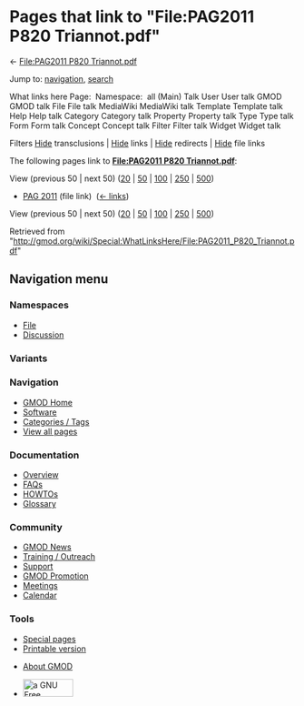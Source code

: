<div id="mw-page-base" class="noprint">

</div>

<div id="mw-head-base" class="noprint">

</div>

<div id="content" class="mw-body" role="main">

<span id="top"></span>

<div id="mw-js-message" style="display:none;">

</div>



# <span dir="auto">Pages that link to "File:PAG2011 P820 Triannot.pdf"</span>

<div id="bodyContent">

<div id="contentSub">

← [File:PAG2011 P820
Triannot.pdf](/wiki/File:PAG2011_P820_Triannot.pdf "File:PAG2011 P820 Triannot.pdf")

</div>

<div id="jump-to-nav" class="mw-jump">

Jump to: [navigation](#mw-navigation), [search](#p-search)

</div>

<div id="mw-content-text">

What links here Page:  Namespace:  all (Main) Talk User User talk GMOD
GMOD talk File File talk MediaWiki MediaWiki talk Template Template talk
Help Help talk Category Category talk Property Property talk Type Type
talk Form Form talk Concept Concept talk Filter Filter talk Widget
Widget talk

Filters
[Hide](/mediawiki/index.php?title=Special:WhatLinksHere/File:PAG2011_P820_Triannot.pdf&hidetrans=1 "Special:WhatLinksHere/File:PAG2011 P820 Triannot.pdf")
transclusions \|
[Hide](/mediawiki/index.php?title=Special:WhatLinksHere/File:PAG2011_P820_Triannot.pdf&hidelinks=1 "Special:WhatLinksHere/File:PAG2011 P820 Triannot.pdf")
links \|
[Hide](/mediawiki/index.php?title=Special:WhatLinksHere/File:PAG2011_P820_Triannot.pdf&hideredirs=1 "Special:WhatLinksHere/File:PAG2011 P820 Triannot.pdf")
redirects \|
[Hide](/mediawiki/index.php?title=Special:WhatLinksHere/File:PAG2011_P820_Triannot.pdf&hideimages=1 "Special:WhatLinksHere/File:PAG2011 P820 Triannot.pdf")
file links

The following pages link to **[File:PAG2011 P820
Triannot.pdf](/wiki/File:PAG2011_P820_Triannot.pdf "File:PAG2011 P820 Triannot.pdf")**:

View (previous 50 \| next 50)
([20](/mediawiki/index.php?title=Special:WhatLinksHere/File:PAG2011_P820_Triannot.pdf&limit=20 "Special:WhatLinksHere/File:PAG2011 P820 Triannot.pdf")
\|
[50](/mediawiki/index.php?title=Special:WhatLinksHere/File:PAG2011_P820_Triannot.pdf&limit=50 "Special:WhatLinksHere/File:PAG2011 P820 Triannot.pdf")
\|
[100](/mediawiki/index.php?title=Special:WhatLinksHere/File:PAG2011_P820_Triannot.pdf&limit=100 "Special:WhatLinksHere/File:PAG2011 P820 Triannot.pdf")
\|
[250](/mediawiki/index.php?title=Special:WhatLinksHere/File:PAG2011_P820_Triannot.pdf&limit=250 "Special:WhatLinksHere/File:PAG2011 P820 Triannot.pdf")
\|
[500](/mediawiki/index.php?title=Special:WhatLinksHere/File:PAG2011_P820_Triannot.pdf&limit=500 "Special:WhatLinksHere/File:PAG2011 P820 Triannot.pdf"))

- [PAG 2011](/wiki/PAG_2011 "PAG 2011") (file link) ‎
  <span class="mw-whatlinkshere-tools">([←
  links](/mediawiki/index.php?title=Special:WhatLinksHere&target=PAG+2011 "Special:WhatLinksHere"))</span>

View (previous 50 \| next 50)
([20](/mediawiki/index.php?title=Special:WhatLinksHere/File:PAG2011_P820_Triannot.pdf&limit=20 "Special:WhatLinksHere/File:PAG2011 P820 Triannot.pdf")
\|
[50](/mediawiki/index.php?title=Special:WhatLinksHere/File:PAG2011_P820_Triannot.pdf&limit=50 "Special:WhatLinksHere/File:PAG2011 P820 Triannot.pdf")
\|
[100](/mediawiki/index.php?title=Special:WhatLinksHere/File:PAG2011_P820_Triannot.pdf&limit=100 "Special:WhatLinksHere/File:PAG2011 P820 Triannot.pdf")
\|
[250](/mediawiki/index.php?title=Special:WhatLinksHere/File:PAG2011_P820_Triannot.pdf&limit=250 "Special:WhatLinksHere/File:PAG2011 P820 Triannot.pdf")
\|
[500](/mediawiki/index.php?title=Special:WhatLinksHere/File:PAG2011_P820_Triannot.pdf&limit=500 "Special:WhatLinksHere/File:PAG2011 P820 Triannot.pdf"))

</div>

<div class="printfooter">

Retrieved from
"<http://gmod.org/wiki/Special:WhatLinksHere/File:PAG2011_P820_Triannot.pdf>"

</div>

<div id="catlinks" class="catlinks catlinks-allhidden">

</div>

<div class="visualClear">

</div>

</div>

</div>

<div id="mw-navigation">

## Navigation menu

<div id="mw-head">



<div id="left-navigation">

<div id="p-namespaces" class="vectorTabs" role="navigation"
aria-labelledby="p-namespaces-label">

### Namespaces

- <span id="ca-nstab-image"><a href="/wiki/File:PAG2011_P820_Triannot.pdf" accesskey="c"
  title="View the file page [c]">File</a></span>
- <span id="ca-talk"><a
  href="/mediawiki/index.php?title=File_talk:PAG2011_P820_Triannot.pdf&amp;action=edit&amp;redlink=1"
  accesskey="t"
  title="Discussion about the content page [t]">Discussion</a></span>

</div>

<div id="p-variants" class="vectorMenu emptyPortlet" role="navigation"
aria-labelledby="p-variants-label">

### 

### Variants[](#)

<div class="menu">

</div>

</div>

</div>

<div id="right-navigation">





</div>



</div>

</div>

</div>

<div id="mw-panel">

<div id="p-logo" role="banner">

<a href="/wiki/Main_Page"
style="background-image: url(http://gmod.org/images/GMOD-cogs.png);"
title="Visit the main page"></a>

</div>

<div id="p-Navigation" class="portal" role="navigation"
aria-labelledby="p-Navigation-label">

### Navigation

<div class="body">

- <span id="n-GMOD-Home">[GMOD Home](/wiki/Main_Page)</span>
- <span id="n-Software">[Software](/wiki/GMOD_Components)</span>
- <span id="n-Categories-.2F-Tags">[Categories /
  Tags](/wiki/Categories)</span>
- <span id="n-View-all-pages">[View all
  pages](/wiki/Special:AllPages)</span>

</div>

</div>

<div id="p-Documentation" class="portal" role="navigation"
aria-labelledby="p-Documentation-label">

### Documentation

<div class="body">

- <span id="n-Overview">[Overview](/wiki/Overview)</span>
- <span id="n-FAQs">[FAQs](/wiki/Category:FAQ)</span>
- <span id="n-HOWTOs">[HOWTOs](/wiki/Category:HOWTO)</span>
- <span id="n-Glossary">[Glossary](/wiki/Glossary)</span>

</div>

</div>

<div id="p-Community" class="portal" role="navigation"
aria-labelledby="p-Community-label">

### Community

<div class="body">

- <span id="n-GMOD-News">[GMOD News](/wiki/GMOD_News)</span>
- <span id="n-Training-.2F-Outreach">[Training /
  Outreach](/wiki/Training_and_Outreach)</span>
- <span id="n-Support">[Support](/wiki/Support)</span>
- <span id="n-GMOD-Promotion">[GMOD
  Promotion](/wiki/GMOD_Promotion)</span>
- <span id="n-Meetings">[Meetings](/wiki/Meetings)</span>
- <span id="n-Calendar">[Calendar](/wiki/Calendar)</span>

</div>

</div>

<div id="p-tb" class="portal" role="navigation"
aria-labelledby="p-tb-label">

### Tools

<div class="body">

- <span id="t-specialpages"><a href="/wiki/Special:SpecialPages" accesskey="q"
  title="A list of all special pages [q]">Special pages</a></span>
- <span id="t-print"><a
  href="/mediawiki/index.php?title=Special:WhatLinksHere/File:PAG2011_P820_Triannot.pdf&amp;printable=yes"
  rel="alternate" accesskey="p"
  title="Printable version of this page [p]">Printable version</a></span>

</div>

</div>

</div>

</div>

<div id="footer" role="contentinfo">

- <span id="footer-places-about">[About
  GMOD](/wiki/GMOD:About "GMOD:About")</span>

<!-- -->

- <span id="footer-copyrightico">[<img src="http://www.gnu.org/graphics/gfdl-logo-small.png" width="88"
  height="31" alt="a GNU Free Documentation License" />](http://www.gnu.org/licenses/fdl-1.3.html)</span>


<div style="clear:both">

</div>

</div>
